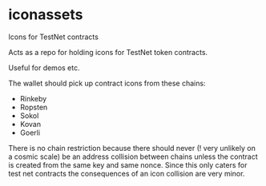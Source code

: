 # iconassets
Icons for TestNet contracts

Acts as a repo for holding icons for TestNet token contracts. 

Useful for demos etc.

The wallet should pick up contract icons from these chains:

- Rinkeby
- Ropsten
- Sokol
- Kovan
- Goerli

There is no chain restriction because there should never (! very unlikely on a cosmic scale) be an address collision between chains unless the contract is created from the same key and same nonce. Since this only caters for test net contracts the consequences of an icon collision are very minor.
